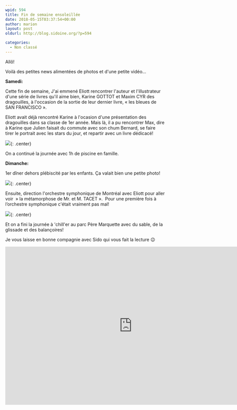 ```yaml
---
wpid: 594
title: Fin de semaine ensoleillée
date: 2018-05-15T03:37:54+00:00
author: marion
layout: post
oldurl: http://blog.sidoine.org/?p=594

categories:
  - Non classé
---
```

Allô!

Voilà des petites news alimentées de photos et d'une petite vidéo...

**Samedi:**

Cette fin de semaine, J'ai emmené Eliott rencontrer l'auteur et l'illustrateur d'une série de livres qu'il aime bien, Karine GOTTOT et Maxim CYR des dragouilles, à l'occasion de la sortie de leur dernier livre, « les bleues de SAN FRANCISCO ».

Eliott avait déjà rencontré Karine à l'ocasion d'une présentation des dragouilles dans sa classe de 1er année. Mais là, il a pu rencontrer Max, dire à Karine que Julien faisait du commute avec son chum Bernard, se faire tirer le portrait avec les stars du jour, et repartir avec un livre dédicacé!

 ![](/media/2018/2018-05-13-20.44.33.jpg){: .center}

On a continué la journée avec 1h de piscine en famille.

**Dimanche:**

1er dîner dehors plébiscité par les enfants. Ça valait bien une petite photo!

![](/media/2018/2018-05-13-20.39.02.jpg){: .center}

Ensuite, direction l'orchestre symphonique de Montréal avec Eliott pour aller voir  » la métamorphose de Mr. et M. TACET ».  Pour une première fois à l’orchestre symphonique c'était vraiment pas mal!

![](/media/2018/20180513_134415.jpg){: .center}

Et on a fini la journée à 'chill'er au parc Père Marquette avec du sable, de la  glissade et des balançoires!

Je vous laisse en bonne compagnie avec Sido qui vous fait la lecture 😉

<iframe width="800" height="500" src="https://www.youtube.com/embed/AMgPgCiWh5E" frameborder="0" allow="accelerometer; autoplay; encrypted-media; gyroscope; picture-in-picture" allowfullscreen></iframe>